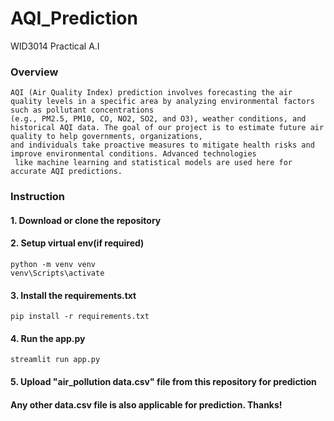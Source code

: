 # AQI_Prediction 
WID3014 Practical A.I

### Overview
```
AQI (Air Quality Index) prediction involves forecasting the air quality levels in a specific area by analyzing environmental factors such as pollutant concentrations
(e.g., PM2.5, PM10, CO, NO2, SO2, and O3), weather conditions, and historical AQI data. The goal of our project is to estimate future air quality to help governments, organizations,
and individuals take proactive measures to mitigate health risks and improve environmental conditions. Advanced technologies
 like machine learning and statistical models are used here for accurate AQI predictions.

```
### Instruction
#### 1. Download or clone the repository
#### 2. Setup virtual env(if required)
```
python -m venv venv
venv\Scripts\activate
```
#### 3. Install the requirements.txt
```
pip install -r requirements.txt
```
#### 4. Run the app.py
```
streamlit run app.py
```

#### 5. Upload "air_pollution data.csv" file from this repository for prediction
#### Any other data.csv file is also applicable for prediction. Thanks!
